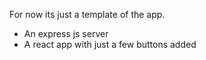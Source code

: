 For now its just a template of the app.
- An express js server
- A react app with just a few buttons added
